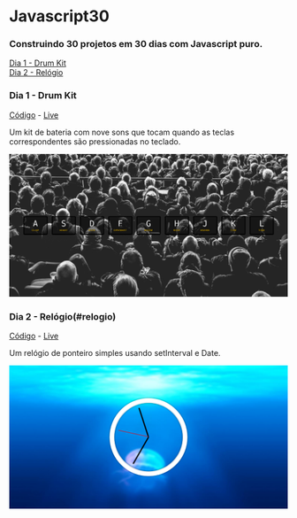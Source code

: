 # Javascript30

### Construindo 30 projetos em 30 dias com Javascript puro.

[Dia 1 - Drum Kit](#dia-1---drum-kit)<br>
[Dia 2 - Relógio](#relogio)




### Dia 1 - Drum Kit
[Código](https://github.com/marianafurriel/javascript30/tree/master/Drum%20kit) - [Live](https://marianafurriel.github.io/javascript30/Drum%20kit/)

Um kit de bateria com nove sons que tocam quando as teclas correspondentes são pressionadas no teclado. 

![](/screenshots/drumkit.png)

### Dia 2 - Relógio(#relogio)
[Código](https://github.com/marianafurriel/javascript30/tree/master/Clock) - [Live](https://marianafurriel.github.io/javascript30/Clock/)

Um relógio de ponteiro simples usando setInterval e Date.

![](/screenshots/clock.png)


